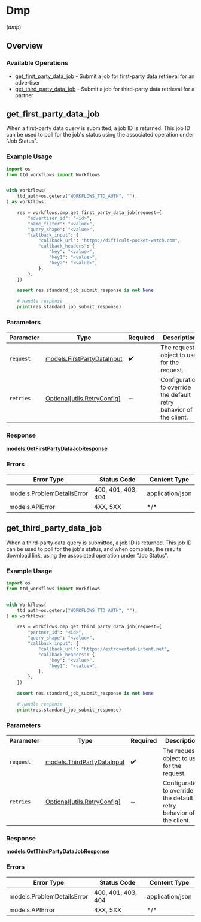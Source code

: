 # Dmp
(*dmp*)

## Overview

### Available Operations

* [get_first_party_data_job](#get_first_party_data_job) - Submit a job for first-party data retrieval for an advertiser
* [get_third_party_data_job](#get_third_party_data_job) - Submit a job for third-party data retrieval for a partner

## get_first_party_data_job

When a first-party data query is submitted, a job ID is returned.
This job ID can be used to poll for the job's status using the associated operation under "Job Status".

### Example Usage

<!-- UsageSnippet language="python" operationID="getFirstPartyDataJob" method="post" path="/standardjob/firstpartydata" -->
```python
import os
from ttd_workflows import Workflows


with Workflows(
    ttd_auth=os.getenv("WORKFLOWS_TTD_AUTH", ""),
) as workflows:

    res = workflows.dmp.get_first_party_data_job(request={
        "advertiser_id": "<id>",
        "name_filter": "<value>",
        "query_shape": "<value>",
        "callback_input": {
            "callback_url": "https://difficult-pocket-watch.com",
            "callback_headers": {
                "key": "<value>",
                "key1": "<value>",
                "key2": "<value>",
            },
        },
    })

    assert res.standard_job_submit_response is not None

    # Handle response
    print(res.standard_job_submit_response)

```

### Parameters

| Parameter                                                           | Type                                                                | Required                                                            | Description                                                         |
| ------------------------------------------------------------------- | ------------------------------------------------------------------- | ------------------------------------------------------------------- | ------------------------------------------------------------------- |
| `request`                                                           | [models.FirstPartyDataInput](../../models/firstpartydatainput.md)   | :heavy_check_mark:                                                  | The request object to use for the request.                          |
| `retries`                                                           | [Optional[utils.RetryConfig]](../../models/utils/retryconfig.md)    | :heavy_minus_sign:                                                  | Configuration to override the default retry behavior of the client. |

### Response

**[models.GetFirstPartyDataJobResponse](../../models/getfirstpartydatajobresponse.md)**

### Errors

| Error Type                 | Status Code                | Content Type               |
| -------------------------- | -------------------------- | -------------------------- |
| models.ProblemDetailsError | 400, 401, 403, 404         | application/json           |
| models.APIError            | 4XX, 5XX                   | \*/\*                      |

## get_third_party_data_job

When a third-party data query is submitted, a job ID is returned.
This job ID can be used to poll for the job's status, and when complete, the results download link,
using the associated operation under "Job Status".

### Example Usage

<!-- UsageSnippet language="python" operationID="getThirdPartyDataJob" method="post" path="/standardjob/thirdpartydata" -->
```python
import os
from ttd_workflows import Workflows


with Workflows(
    ttd_auth=os.getenv("WORKFLOWS_TTD_AUTH", ""),
) as workflows:

    res = workflows.dmp.get_third_party_data_job(request={
        "partner_id": "<id>",
        "query_shape": "<value>",
        "callback_input": {
            "callback_url": "https://extroverted-intent.net",
            "callback_headers": {
                "key": "<value>",
                "key1": "<value>",
            },
        },
    })

    assert res.standard_job_submit_response is not None

    # Handle response
    print(res.standard_job_submit_response)

```

### Parameters

| Parameter                                                           | Type                                                                | Required                                                            | Description                                                         |
| ------------------------------------------------------------------- | ------------------------------------------------------------------- | ------------------------------------------------------------------- | ------------------------------------------------------------------- |
| `request`                                                           | [models.ThirdPartyDataInput](../../models/thirdpartydatainput.md)   | :heavy_check_mark:                                                  | The request object to use for the request.                          |
| `retries`                                                           | [Optional[utils.RetryConfig]](../../models/utils/retryconfig.md)    | :heavy_minus_sign:                                                  | Configuration to override the default retry behavior of the client. |

### Response

**[models.GetThirdPartyDataJobResponse](../../models/getthirdpartydatajobresponse.md)**

### Errors

| Error Type                 | Status Code                | Content Type               |
| -------------------------- | -------------------------- | -------------------------- |
| models.ProblemDetailsError | 400, 401, 403, 404         | application/json           |
| models.APIError            | 4XX, 5XX                   | \*/\*                      |